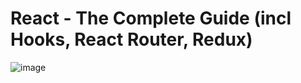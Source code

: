# React - The Complete Guide (incl Hooks, React Router, Redux)
![image](https://user-images.githubusercontent.com/103274587/186240552-b7e99968-e2bd-4249-bc2a-67e3d912660f.png)
